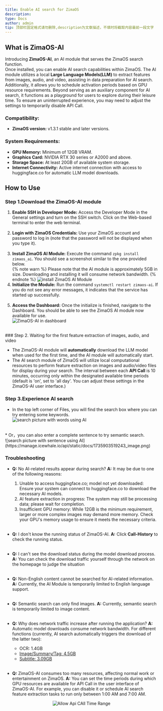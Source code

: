 ```yaml
---
title: Enable AI search for ZimaOS
description: 
type: Docs
author: admin
tip: 顶部栏固定格式请勿删除,description为文章描述，不填时将截取内容最前一段文字
---
```

## What is ZimaOS-AI
Introducing **ZimaOS-AI**, an AI module that serves the ZimaOS search function. <br>
Once installed, you can enable AI search capabilities within ZimaOS. The AI module utilizes a local **Large Language Models(LLM)** to extract features from images, audio, and video, assisting in data preparation for AI search. Additionally, it allows you to schedule activation periods based on GPU resource requirements. Beyond serving as an auxiliary component for AI search, it functions as a playground for users to explore during their leisure time. To ensure an uninterrupted experience, you may need to adjust the settings to temporarily disable API Call. <br>

### Compatibility: 
* **ZimaOS version:** v1.3.1 stable and later versions. <br>

### System Requirements:
* **GPU Memory:** Minimum of 12GB VRAM.
* **Graphics Card:** NVIDIA RTX 30 series or A2000 and above.
* **Storage Space:** At least 20GB of available system storage.
* **Internet Connectivity:** Active internet connection with access to huggingface.co for automatic LLM model downloads.

## How to Use
###  Step 1.Download the ZimaOS-AI module
1. **Enable SSH in Developer Mode:** Access the Developer Mode in the General settings and turn on the SSH switch. Click on the Web-based terminal to enter the web terminal. <br><br>
2. **Login with ZimaOS Credentials:** Use your ZimaOS account and password to log in (note that the password will not be displayed when you type it). <br><br>
3. **Install ZimaOS AI Module:** Execute the command `zpkg install zimaos_ai`. You should see a screenshot similar to the one provided below.<br>{% note warn %} Please note that the AI module is approximately 5GB in size. Downloading and installing it will consume network bandwidth. {% endnote %}
![install ZimaOS AI Module](https://manage.icewhale.io/api/static/docs/1735903071409_image.png)<br>
4. **Initialize the Module:** Run the command `systemctl restart zimaos-ai`. If you do not see any error messages, it indicates that the service has started up successfully. <br><br>
5. **Access the Dashboard:** Once the initialize is finished, navigate to the Dashboard. You should be able to see the ZimaOS AI module now available for use. <br>
![ZimaOS-AI in dashboard](https://manage.icewhale.io/api/static/docs/1735903287348_image.png)
<br>
### Step 2. Waiting for the first feature extraction of images, audio, and video

* The ZimaOS-AI module will **automatically** download the LLM model when used for the first time, and the AI ​​module will automatically start.<br>
* The AI search module of ZimaOS will utilize local computational resources to perform feature extraction on images and audio/video files for display during your search. The interval between each **API Call** is 10 minutes, occurring only within the designated available time periods (default is 'on', set to 'all day'. You can adjust these settings in the ZimaOS-AI user interface.) <br>

### Step 3.Experience AI search
* In the top left corner of Files, you will find the search box where you can try entering some keywords.<br>
![search picture with words using AI](https://manage.icewhale.io/api/static/docs/1735903472461_image.png)
<br>
* Or，you can also enter a complete sentence to try semantic search.<br>
![search picture with sentence using AI](https://manage.icewhale.io/api/static/docs/1735903519243_image.png)


### Troubleshooting
- **Q:** No AI-related results appear during search?
**A:**
  It may be due to one of the following reasons:
   1. Unable to access huggingface.co; model not yet downloaded: Ensure your system can connect to huggingface.co to download the necessary AI models.
   2. AI feature extraction in progress: The system may still be processing data; please wait for completion.
   3. Insufficient GPU memory: While 12GB is the minimum requirement, larger or more complex images may demand more memory. Check your GPU's memory usage to ensure it meets the necessary criteria.<br><br>
         
- **Q:** I don't know the running status of ZimaOS-AI.
**A:** Click **Call-History** to check the running status.<br><br>

  
- **Q:** I can't see the download status during the model download process.
**A:** You can check the download traffic yourself through the network on the homepage to judge the situation<br><br>

  
- **Q:** Non-English content cannot be searched for AI-related information.
**A:** Currently, the AI ​​Module is temporarily limited to English language support.<br><br>

  
- **Q:** Semantic search can only find images.
**A:** Currently, semantic search is temporarily limited to image content.<br><br>

- **Q:** Why does network traffic increase after running the application?
**A:** Automatic model downloads consume network bandwidth. For different functions (currently, AI search automatically triggers the download of the latter two):

  - OCR: 1.4GB
  - <u>Image/Summary/Tag: 4.5GB</u>
  - <u>Subtitle: 3.09GB</u><br><br>
- **Q:** ZimaOS-AI consumes too many resources, affecting normal work or entertainment on ZimaOS.
**A:** You can set the time periods during which GPU resources are available for API Call in the user interface of ZimaOS-AI. For example, you can disable it or schedule AI search feature extraction tasks to run only between 1:00 AM and 7:00 AM.
<div align="center">
  <img src="https://manage.icewhale.io/api/static/docs/1736132154512_copyImage.png" alt="Allow Api CAll Time Range" />
</div>